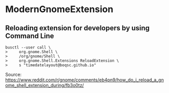 # ModernGnomeExtension



## Reloading extension for developers by using Command Line
```
busctl --user call \
>     org.gnome.Shell \
>     /org/gnome/Shell \
>     org.gnome.Shell.Extensions ReloadExtension \
>     s "timedatelayout@boqsc.github.io"
```
Source: https://www.reddit.com/r/gnome/comments/eb4pn9/how_do_i_reload_a_gnome_shell_extension_during/fb3o0tz/
